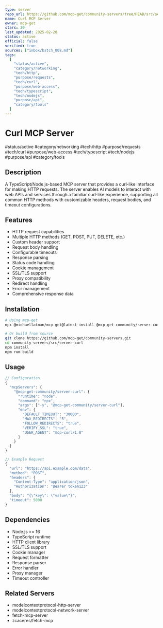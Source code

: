 ```yaml
---
type: server
repo_url: https://github.com/mcp-get/community-servers/tree/HEAD/src/server-curl
name: Curl MCP Server
owner: mcp-get
stars: 20
last_updated: 2025-02-28
status: active
official: false
verified: true
sources: ["inbox/batch_008.md"]
tags:
  [
    "status/active",
    "category/networking",
    "tech/http",
    "purpose/requests",
    "tech/curl",
    "purpose/web-access",
    "tech/typescript",
    "tech/nodejs",
    "purpose/api",
    "category/tools"
  ]
---
```


# Curl MCP Server

#status/active #category/networking #tech/http #purpose/requests #tech/curl #purpose/web-access #tech/typescript #tech/nodejs #purpose/api #category/tools

## Description

A TypeScript/Node.js-based MCP server that provides a curl-like interface for making HTTP requests. The server enables AI models to interact with web APIs and services through a familiar curl-like experience, supporting all common HTTP methods with customizable headers, request bodies, and timeout configurations.

## Features

- HTTP request capabilities
- Multiple HTTP methods (GET, POST, PUT, DELETE, etc.)
- Custom header support
- Request body handling
- Configurable timeouts
- Response parsing
- Status code handling
- Cookie management
- SSL/TLS support
- Proxy compatibility
- Redirect handling
- Error management
- Comprehensive response data

## Installation

```bash
# Using mcp-get
npx @michaellatman/mcp-get@latest install @mcp-get-community/server-curl

# Or build from source
git clone https://github.com/mcp-get/community-servers.git
cd community-servers/src/server-curl
npm install
npm run build
```

## Usage

```javascript
// Configuration
{
  "mcpServers": {
    "@mcp-get-community/server-curl": {
      "runtime": "node",
      "command": "npx",
      "args": ["-y", "@mcp-get-community/server-curl"],
      "env": {
        "DEFAULT_TIMEOUT": "30000",
        "MAX_REDIRECTS": "5",
        "FOLLOW_REDIRECTS": "true",
        "VERIFY_SSL": "true",
        "USER_AGENT": "mcp-curl/1.0"
      }
    }
  }
}

// Example Request
{
  "url": "https://api.example.com/data",
  "method": "POST",
  "headers": {
    "Content-Type": "application/json",
    "Authorization": "Bearer token123"
  },
  "body": "{\"key\": \"value\"}",
  "timeout": 5000
}
```

## Dependencies

- Node.js >= 16
- TypeScript runtime
- HTTP client library
- SSL/TLS support
- Cookie manager
- Request formatter
- Response parser
- Error handler
- Proxy manager
- Timeout controller

## Related Servers

- modelcontextprotocol-http-server
- modelcontextprotocol-network-server
- fetch-mcp-server
- zcaceres/fetch-mcp